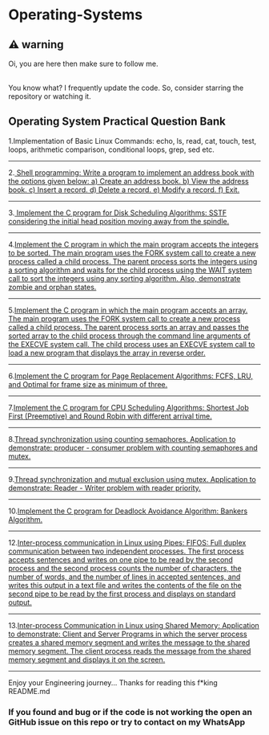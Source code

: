 # Operating-Systems
<h2>⚠️ warning</h2>
Oi, you are here then make sure to follow me.
<br><br>
<p>You know what? I frequently update the code. So, consider starring the repository or watching it. 
</p>

Operating System Practical Question Bank
---

1.Implementation of Basic Linux Commands: echo, ls, read, cat, touch, test, loops, arithmetic
comparison, conditional loops, grep, sed etc.

---

2.<a href="/address_book.sh">
 Shell programming: Write a program to implement an address book with the options given below:
a) Create an address book. b) View the address book. c) Insert a record. d) Delete a record. e) Modify a record. f) Exit.</a>

---

3.<a href="/sstf.c"> Implement the C program for Disk Scheduling Algorithms: SSTF considering the initial head position moving away from the spindle.</a>

---

4.<a href="/forkNwait.c">Implement the C program in which the main program accepts the integers to be sorted. The main program uses the FORK system call to create a new process called a child process. The parent process sorts the integers using a sorting algorithm and waits for the child process using the WAIT system call to sort the integers using any sorting algorithm. Also, demonstrate zombie and orphan states.</a>

---

5.<a href="/forkNexecve.c">Implement the C program in which the main program accepts an array. The main program uses the FORK system call to create a new process called a child process. The parent process sorts an array and passes the sorted array to the child process through the command line arguments of the EXECVE system call. The child process uses an EXECVE system call to load a new program that displays the array in reverse order.</a>

---

6.<a href="/page_replacement.c">Implement the C program for Page Replacement Algorithms: FCFS, LRU, and Optimal for frame size as minimum of three.</a>

---

7.<a href="/sstf.c">Implement the C program for CPU Scheduling Algorithms: Shortest Job First (Preemptive) and Round Robin with different arrival time.</a>

---

8.<a href="/sstf.c">Thread synchronization using counting semaphores. Application to demonstrate: producer - consumer problem with counting semaphores and mutex.</a>

---

9.<a href="/sstf.c">Thread synchronization and mutual exclusion using mutex. Application to demonstrate: Reader - Writer problem with reader priority.</a>

---

10.<a href="/sstf.c">Implement the C program for Deadlock Avoidance Algorithm: Bankers Algorithm.</a>

---

12.<a href="/sstf.c">Inter-process communication in Linux using Pipes: FIFOS: Full duplex communication between two independent processes. The first process accepts sentences and writes on one pipe to be read by the second process and the second process counts the number of characters, the number of words, and the number of lines in accepted sentences, and writes this output in a text file and writes the contents of the file on the second pipe to be read by the first process and displays on standard output.</a>

---

13.<a href="/sstf.c">Inter-process Communication in Linux using Shared Memory: Application to demonstrate: Client and Server Programs in which the server process creates a shared memory segment and writes the message to the shared memory segment. The client process reads the message from the shared memory segment and displays it on the screen. </a>

---


Enjoy your Engineering journey...
Thanks for reading this f*king README.md


<h3>If you found and bug or if the code is not working the open an GitHub issue on this repo or try to contact on my WhatsApp</h3>
